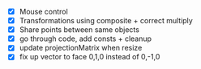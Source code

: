 - [x] Mouse control
- [x] Transformations using composite + correct multiply
- [x] Share points between same objects
- [x] go through code, add consts + cleanup
- [x] update projectionMatrix when resize
- [x] fix up vector to face 0,1,0 instead of 0,-1,0
